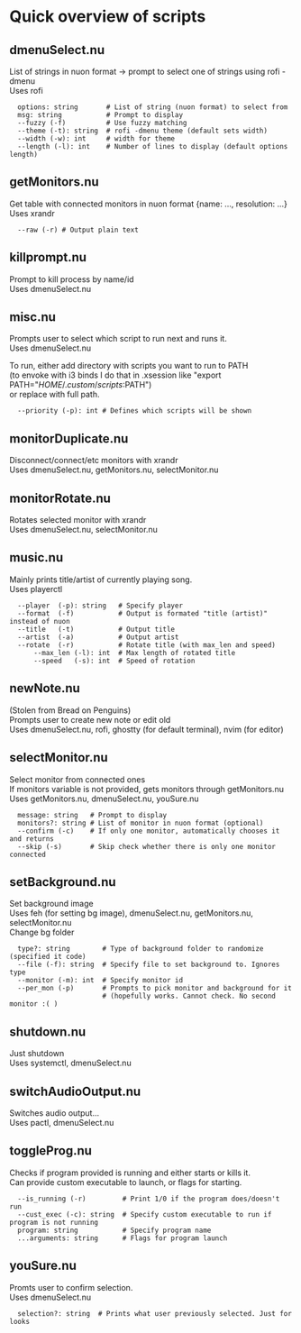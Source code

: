 # Quick overview of scripts

## dmenuSelect.nu

List of strings in nuon format -> prompt to select one of strings using rofi -dmenu  
Uses rofi

```nu
  options: string       # List of string (nuon format) to select from
  msg: string           # Prompt to display
  --fuzzy (-f)          # Use fuzzy matching
  --theme (-t): string  # rofi -dmenu theme (default sets width)
  --width (-w): int     # width for theme
  --length (-l): int    # Number of lines to display (default options length)
```

## getMonitors.nu

Get table with connected monitors in nuon format {name: ..., resolution: ...}  
Uses xrandr

```nu
  --raw (-r) # Output plain text
```

## killprompt.nu

Prompt to kill process by name/id  
Uses dmenuSelect.nu

## misc.nu

Prompts user to select which script to run next and runs it.  
Uses dmenuSelect.nu

To run, either add directory with scripts you want to run to PATH  
(to envoke with i3 binds I do that in .xsession like
"export PATH="$HOME/.custom/scripts:$PATH")  
or replace with full path.

```nu
  --priority (-p): int # Defines which scripts will be shown
```

## monitorDuplicate.nu

Disconnect/connect/etc monitors with xrandr  
Uses dmenuSelect.nu, getMonitors.nu, selectMonitor.nu

## monitorRotate.nu

Rotates selected monitor with xrandr  
Uses dmenuSelect.nu, selectMonitor.nu

## music.nu

Mainly prints title/artist of currently playing song.  
Uses playerctl

```nu
  --player  (-p): string   # Specify player 
  --format  (-f)           # Output is formated "title (artist)" instead of nuon
  --title   (-t)           # Output title
  --artist  (-a)           # Output artist
  --rotate  (-r)           # Rotate title (with max_len and speed)
      --max_len (-l): int  # Max length of rotated title
      --speed   (-s): int  # Speed of rotation
```

## newNote.nu

(Stolen from Bread on Penguins)  
Prompts user to create new note or edit old  
Uses dmenuSelect.nu, rofi, ghostty (for default terminal), nvim (for editor)

## selectMonitor.nu

Select monitor from connected ones  
If monitors variable is not provided, gets monitors through getMonitors.nu  
Uses getMonitors.nu, dmenuSelect.nu, youSure.nu

```nu
  message: string   # Prompt to display
  monitors?: string # List of monitor in nuon format (optional)
  --confirm (-c)    # If only one monitor, automatically chooses it and returns
  --skip (-s)       # Skip check whether there is only one monitor connected
```

## setBackground.nu

Set background image  
Uses feh (for setting bg image), dmenuSelect.nu, getMonitors.nu, selectMonitor.nu  
Change bg folder

```nu
  type?: string        # Type of background folder to randomize (specified it code)
  --file (-f): string  # Specify file to set background to. Ignores type
  --monitor (-m): int  # Specify monitor id
  --per_mon (-p)       # Prompts to pick monitor and background for it
                       # (hopefully works. Cannot check. No second monitor :( )
```

## shutdown.nu

Just shutdown  
Uses systemctl, dmenuSelect.nu

## switchAudioOutput.nu

Switches audio output...  
Uses pactl, dmenuSelect.nu

## toggleProg.nu

Checks if program provided is running and either starts or kills it.  
Can provide custom executable to launch, or flags for starting.  

```nu
  --is_running (-r)         # Print 1/0 if the program does/doesn't run
  --cust_exec (-c): string  # Specify custom executable to run if program is not running
  program: string           # Specify program name
  ...arguments: string      # Flags for program launch
```

## youSure.nu

Promts user to confirm selection.  
Uses dmenuSelect.nu

```nu
  selection?: string  # Prints what user previously selected. Just for looks
```

